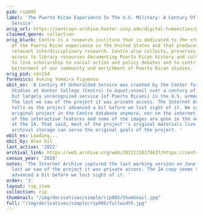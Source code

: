 ```yaml
---
pid: rip005
label: 'The Puerto Rican Experience In The U.S. Military: A Century Of Unheralded
  Service'
orig_url: https://centropr-archive.hunter.cuny.edu/digital-humanities/pr-military/puerto-rican-experience-us-military-century-unheralded-service
claimed_genre: collection
orig_blurb: Centro is a research institute that is dedicated to the study and interpretation
  of the Puerto Rican experience in the United States and that produces and disseminates
  relevant interdisciplinary research. Centro also collects, preserves, and provides
  access to library resources documenting Puerto Rican history and culture. We seek
  to link scholarship to social action and policy debates and to contribute to the
  betterment of our community and enrichment of Puerto Rican studies.
orig_pid: cds154
forensics: Asking Yomaira Figueroa
obit_en: 'A Century Of Unheralded Service was created by the Center for Puerto Rican
  Studies at Hunter College (Centro) to &quot;unveil over a century of dedicated,
  but largely unrecognized service [of Puerto Ricans] in the U.S. armed forces&quot;.
  The last we saw of the project it was private access. The Internet Archive version
  tells us the project advanced a bit before we lost sight of it. We cannot find the
  original project in the Centro database anymore, nor on the internet. Sadly, some
  of the interactive features and some of the images are gone in the versions stored
  at the IA. That said, most of the project''s original materials live on, and in
  archival storage can serve the original goals of the project. '
obit_es: Loading...
obit_by: Alex Gil
last_active: '2022'
archival_link: https://web.archive.org/web/20221110174637/https://centropr-archive.hunter.cuny.edu/digital-humanities/pr-military/puerto-rican-experience-us-military-century-unheralded-service
census_year: '2020'
notes: 'The Internet Archive captured the last working version on June 24, 2023. The
  last we saw of the project it was private access. The IA copy seems the project
  advanced a bit before we lost sight of it. '
order: '3'
layout: rip_item
collection: rip
thumbnail: "/img/derivatives/simple/rip005/thumbnail.jpg"
full: "/img/derivatives/simple/rip005/fullwidth.jpg"
---
```

